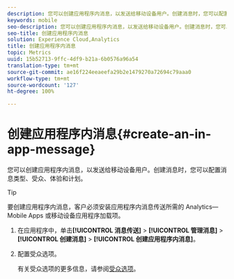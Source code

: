 ```yaml
---
description: 您可以创建应用程序内消息，以发送给移动设备用户。创建消息时，您可以配置消息类型、受众、体验和计划。
keywords: mobile
seo-description: 您可以创建应用程序内消息，以发送给移动设备用户。创建消息时，您可以配置消息类型、受众、体验和计划。
seo-title: 创建应用程序内消息
solution: Experience Cloud,Analytics
title: 创建应用程序内消息
topic: Metrics
uuid: 15b52713-9ffc-4df9-b21a-6b0576a96a54
translation-type: tm+mt
source-git-commit: ae16f224eeaeefa29b2e1479270a72694c79aaa0
workflow-type: tm+mt
source-wordcount: '127'
ht-degree: 100%

---
```



# 创建应用程序内消息{#create-an-in-app-message}

您可以创建应用程序内消息，以发送给移动设备用户。创建消息时，您可以配置消息类型、受众、体验和计划。

>[!TIP]
>
>要创建应用程序内消息，客户必须安装应用程序内消息传送所需的 Analytics—Mobile Apps 或移动设备应用程序加载项。

1. 在应用程序中，单击&#x200B;**[!UICONTROL 消息传送]** > **[!UICONTROL 管理消息]** > **[!UICONTROL 创建消息]** > **[!UICONTROL 创建应用程序内消息]**。
1. 配置受众选项。

   有关受众选项的更多信息，请参阅[受众选项](/help/using/in-app-messaging/t-in-app-message/c-audience-in-app-message.md)。
